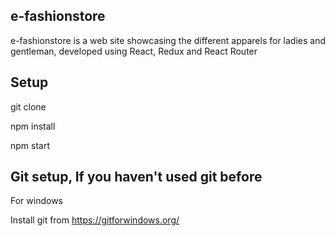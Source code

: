 ## e-fashionstore
e-fashionstore is a web site showcasing the different apparels for ladies and gentleman, developed using React, Redux and React Router

## Setup

git clone 

npm install

npm start

## Git setup, If you haven't used git before

For windows

Install git from https://gitforwindows.org/